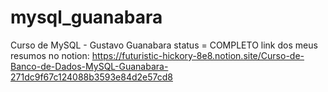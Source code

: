# mysql_guanabara
Curso de MySQL - Gustavo Guanabara
status = COMPLETO
link dos meus resumos no notion: https://futuristic-hickory-8e8.notion.site/Curso-de-Banco-de-Dados-MySQL-Guanabara-271dc9f67c124088b3593e84d2e57cd8